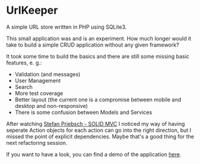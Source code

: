 # UrlKeeper
A simple URL store written in PHP using SQLite3.

This small application was and is an experiment. How much longer would it
take to build a simple CRUD application without any given framework?

It took some time to build the basics and there are still some missing basic
features, e. g.:

- Validation (and messages)
- User Management
- Search
- More test coverage
- Better layout (the current one is a compromise between mobile and desktop and non-responsive)
- There is some confusion between Models and Services

After watching [Stefan Priebsch - SOLID MVC](https://vimeo.com/148989192) I noticed my way of
having seperate Action objects for each action can go into the right direction, but I missed the
point of explicit dependencies. Maybe that's a good thing for the next refactoring session.

If you want to have a look, you can find a demo of the application [here](https://florianhansen.net/urlkeeper/).
